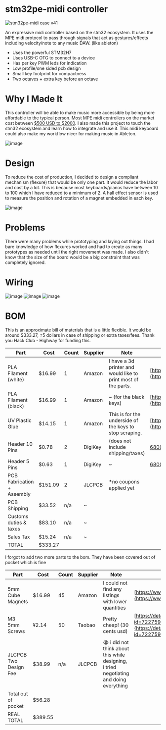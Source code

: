 # stm32pe-midi controller

![stm32pe-midi case v41](https://github.com/user-attachments/assets/fadfc3aa-1e23-4ed8-a343-4e25dc6622fd)

An expressive midi controller based on the stm32 ecosystem. It uses the MPE midi protocol to pass through signals that act as gestures/effects including velocity/note to any music DAW. (like ableton)

 - Uses the powerful STM32H7
 - Uses USB-C OTG to connect to a device
 - Has per key PWM leds for indication
 - Low profile/one sided pcb design
 - Small key footprint for compactness
 - Two octaves + extra key before an octave

# Why I Made It

This controller will be able to make music more accessible by being more affordable to the typical person. Most MPE midi controllers on the market cost between [$500 USD to $2000](https://www.expressivee.com/2-osmose). I also made this project to touch the stm32 ecosystem and learn how to integrate and use it. This midi keyboard could also make my workflow nicer for making music in Ableton.

![image](https://github.com/user-attachments/assets/fa9f4120-156a-4272-a7e7-c6c8a3e5700d)

# Design

To reduce the cost of production, I decided to design a compliant mechanism (flexure) that would be only one part. It would reduce the labor and cost by a lot. This is because most keyboards/pianos have between 10 to 100 which I have reduced to a minimum of 2. A hall effect sensor is used to measure the position and rotation of a magnet embedded in each key.

![image](https://github.com/user-attachments/assets/c9061eba-b947-4af8-a9f3-8442207598c3)

# Problems

There were many problems while prototyping and laying out things. I had bare knowledge of how flexures worked and had to create as many prototypes as needed until the right movement was made. I also didn't know that the size of the board would be a big constraint that was completely ignored.

# Wiring

![image](https://github.com/user-attachments/assets/4aaa0f81-a04c-46bb-bf4a-90668fc7458c)
![image](https://github.com/user-attachments/assets/6c7d2a6b-d729-48a6-98f4-0517bcc13cc6)
![image](https://github.com/user-attachments/assets/2c60ebdc-f097-4882-bf1e-23de492c6ce5)

# BOM
This is an approximate bill of materials that is a little flexible. It would be around $333.27, ±5 dollars in case of shipping or extra taxes/fees. Thank you Hack Club - Highway for funding this.

| Part                       | Cost         | Count | Supplier | Note                                                           | Link                                                                                            |
|----------------------------|--------------|-------|----------|----------------------------------------------------------------|-------------------------------------------------------------------------------------------------|
| PLA Filament (white)       | $16.99       | 1     | Amazon   | I have a 3d printer and would like to print most of the parts. | [https://www.amazon.com/dp/B07PGZNM34](https://www.amazon.com/dp/B07PGZNM34)                    |
| PLA Filament (black)       | $16.99       | 1     | Amazon   | ~ (for the black keys)                                         | [https://www.amazon.com/dp/B07PGY2JP1](https://www.amazon.com/dp/B07PGY2JP1)                    |
| UV Plastic Glue            | $14.15       | 1     | Amazon   | This is for the underside of the keys to stop scraping.        | [https://www.amazon.com/dp/B00QU5M4VW](https://www.amazon.com/dp/B00QU5M4VW)                    |
| Header 10 Pins             | $0.78        | 2     | DigiKey  | (does not include shipping/taxes)                              | [68000-110HLF](https://www.digikey.com/en/products/detail/amphenol-cs-fci/68000-110HLF/1878503) |
| Header 5 Pins              | $0.63        | 1     | DigiKey  | ~                                                              | [68000-105HLF](https://www.digikey.com/en/products/detail/amphenol-cs-fci/68000-105HLF/2023304) |
| PCB Fabrication + Assembly | $151.09      | 2     | JLCPCB   | *no coupons applied yet                                        |                                                                                                 |
| PCB Shipping               | $33.52       | n/a   | ~        |                                                                |                                                                                                 |
| Customs duties & taxes     | $83.10       | n/a   | ~        |                                                                |                                                                                                 |
| Sales Tax                  | $15.24       | n/a   | ~        |                                                                |                                                                                                 |
| TOTAL                      | $333.27      |       |          |                                                                |                                                                                                 |

I forgot to add two more parts to the bom. They have been covered out of pocket which is fine

| Part                  | Cost    | Count | Supplier | Note                                                                                    | Link                                                                                                   |
|-----------------------|---------|-------|----------|-----------------------------------------------------------------------------------------|--------------------------------------------------------------------------------------------------------|
| 5mm Cube Magnets      | $16.99  | 45    | Amazon   | I could not find any listings with lower quantities                                     | [https://www.amazon.com/dp/B0CW9GVTX2](https://www.amazon.com/dp/B0CW9GVTX2)                           |
| M3 5mm Screws         | ¥2.14   | 50    | Taobao   | Pretty cheap! (30 cents usd)                                                            | [https://detail.tmall.com/item.htm?id=722759297726](https://detail.tmall.com/item.htm?id=722759297726) |
| JLCPCB Two Design Fee | $38.99  | n/a   | JLCPCB   | 😭 i did not think about this while designing, i tried negotiating and doing everything |                                                                                                        |
| Total out of pocket   | $56.28  |       |          |                                                                                         |                                                                                                        |
| REAL TOTAL            | $389.55 |       |          |                                                                                         |                                                                                                        |
